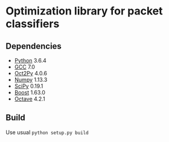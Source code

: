 # Optimization library for packet classifiers

## Dependencies

 * [Python][python] 3.6.4
 * [GCC][gcc] 7.0
 * [Oct2Py][oct2py] 4.0.6
 * [Numpy][numpy] 1.13.3
 * [SciPy][scipy] 0.19.1
 * [Boost][boost] 1.63.0
 * [Octave][octave] 4.2.1

[python]: https://www.python.org/
[octave]: https://www.gnu.org/software/octave
[oct2py]: https://pypi.python.org/pypi/oct2py
[gcc]: https://gcc.gnu.org/
[boost]: http://www.boost.org/
[numpy]: http://www.numpy.org/
[scipy]: https://www.scipy.org/

## Build

Use usual `python setup.py build`
